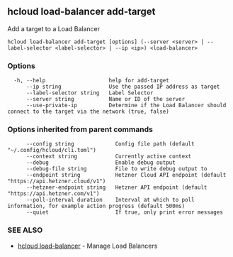 ## hcloud load-balancer add-target

Add a target to a Load Balancer

```
hcloud load-balancer add-target [options] (--server <server> | --label-selector <label-selector> | --ip <ip>) <load-balancer>
```

### Options

```
  -h, --help                    help for add-target
      --ip string               Use the passed IP address as target
      --label-selector string   Label Selector
      --server string           Name or ID of the server
      --use-private-ip          Determine if the Load Balancer should connect to the target via the network (true, false)
```

### Options inherited from parent commands

```
      --config string             Config file path (default "~/.config/hcloud/cli.toml")
      --context string            Currently active context
      --debug                     Enable debug output
      --debug-file string         File to write debug output to
      --endpoint string           Hetzner Cloud API endpoint (default "https://api.hetzner.cloud/v1")
      --hetzner-endpoint string   Hetzner API endpoint (default "https://api.hetzner.com/v1")
      --poll-interval duration    Interval at which to poll information, for example action progress (default 500ms)
      --quiet                     If true, only print error messages
```

### SEE ALSO

* [hcloud load-balancer](hcloud_load-balancer.md)	 - Manage Load Balancers
